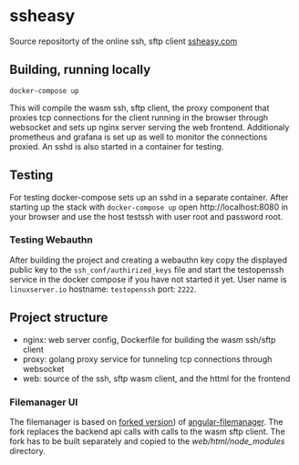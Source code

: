 # ssheasy

Source repositorty of the online ssh, sftp client [ssheasy.com](https://ssheasy.com)

## Building, running locally

`docker-compose up`

This will compile the wasm ssh, sftp client, the proxy component that proxies tcp connections for the client running in the browser through websocket and sets up nginx server serving the web frontend.
Additionaly prometheus and grafana is set up as well to monitor the connections proxied. An sshd is also started in a container for testing.

## Testing

For testing docker-compose sets up an sshd in a separate container. After starting up the stack with `docker-compose up` open http://localhost:8080 in your browser and use the host testssh with user root and password root.

### Testing Webauthn

After building the project and creating a webauthn key copy the displayed public key to the `ssh_conf/authirized_keys` file and start the testopenssh service in the docker compose if you have not started it yet. User name is `linuxserver.io` hostname: `testopenssh` port: `2222`.  

## Project structure

* nginx: web server config, Dockerfile for building the wasm ssh/sftp client
* proxy: golang proxy service for tunneling tcp connections through websocket
* web: source of the ssh, sftp wasm client, and the httml for the frontend

### Filemanager UI

The filemanager is based on [forked version](https://github.com/hullarb/angular-filemanager)) of [angular-filemanager](https://github.com/joni2back/angular-filemanager). The fork replaces the backend api calls with calls to the wasm sftp client.
The fork has to be built separately and copied to the *web/html/node_modules* directory.